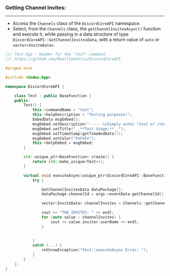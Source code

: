 
### **Getting Channel Invites:**
---
- Access the `Channels` class of the `DiscordCoreAPI` namespace.
- Select, from the `Channels` class, the `getChannelInvitesAsync()` function and execute it, while passing in a data structure of type `DiscordCoreAPI::GetChannelInvitesData`, with a return value of `auto` or `vector<InviteData>`.

```cpp
/// Test.hpp - Header for the "test" command.
/// https://github.com/RealTimeChris/DiscordCoreAPI

#pragma once

#include <Index.hpp>

namespace DiscordCoreAPI {

	class Test : public BaseFunction {
	public:
		Test() {
			this->commandName = "test";
			this->helpDescription = "Testing purposes!";
			EmbedData msgEmbed{};
			msgEmbed.setDescription("------\nSimply enter !test or /test!\n------");
			msgEmbed.setTitle("__**Test Usage:**__");
			msgEmbed.setTimeStamp(getTimeAndDate());
			msgEmbed.setColor("FeFeFe");
			this->helpEmbed = msgEmbed;
		}

		std::unique_ptr<BaseFunction> create() {
			return std::make_unique<Test>();
		}

		virtual void executeAsync(unique_ptr<DiscordCoreAPI::BaseFunctionArguments> args) {
			try {

				GetChannelInvitesData dataPackage{};
				dataPackage.channelId = args->eventData.getChannelId();

				vector<InviteData> channelInvites = Channels::getChannelInvitesAsync(dataPackage).get();

				cout << "THE INVITES: " << endl;
				for (auto value : channelInvites) {
					cout << value.inviter.userName << endl;
				}

				
			}
			catch (...) {
				rethrowException("Test::executeAsync Error: ");
			}
		}
	};
}
```
